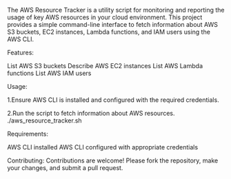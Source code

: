 The AWS Resource Tracker is a utility script for monitoring and reporting the usage of key AWS resources in your cloud environment. This project provides a simple command-line interface to fetch information about AWS S3 buckets, EC2 instances, Lambda functions, and IAM users using the AWS CLI.

Features:

List AWS S3 buckets
Describe AWS EC2 instances
List AWS Lambda functions
List AWS IAM users


Usage:

1.Ensure AWS CLI is installed and configured with the required credentials.

2.Run the script to fetch information about AWS resources.
./aws_resource_tracker.sh

Requirements:

AWS CLI installed
AWS CLI configured with appropriate credentials



Contributing:
Contributions are welcome! Please fork the repository, make your changes, and submit a pull request.


